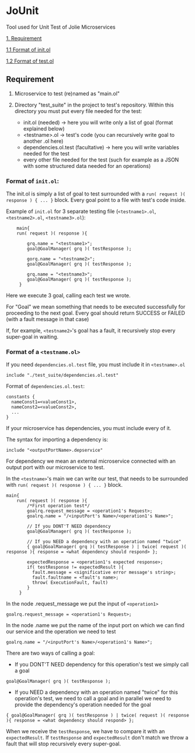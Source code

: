 # JoUnit
Tool used for Unit Test of Jolie Microservices


[1. Requirement](https://github.com/sanfo3855/JoUnit#requirement)

[1.1 Format of init.ol](https://github.com/sanfo3855/JoUnit#format-of-initol)

[1.2 Format of test.ol](https://github.com/sanfo3855/JoUnit#format-of-a-testnameol)


## Requirement

1. Microservice to test (re)named as "main.ol"

1. Directory "test_suite" in the project to test's repository.
    Within this directory you must put every file needed for the test:
    - init.ol (needed) -> here you will write only a list of goal (format explained below)
    - \<testname\>.ol -> test's code (you can recursively write goal to another <testname1>.ol here)
    - dependencies.ol.test (facultative) -> here you will write variables needed for the test
    - every other file needed for the test (such for example as a JSON with some structured data needed for an operations)

### Format of ```init.ol```:

The init.ol is simply a list of goal to test surrounded with a ```run( request )( response ) { ... }``` block. Every goal point to a file with test's code inside.
    
Example of ```init.ol``` for 3 separate testing file (```<testname1>.ol```, ```<testname2>.ol```, ```<testname3>.ol```):

```jolie
    main{
    run( request )( response ){

        grq.name = "<testname1>";
        goal@GoalManager( grq )( testResponse );

        gorq.name = "<testname2>";
        goal@GoalManager( grq )( testResponse );

        grq.name = "<testname3>";
        goal@GoalManager( grq )( testResponse );
     }
```
Here we execute 3 goal, calling each test we wrote. 

For "Goal" we mean something that needs to be executed successfully for proceeding to the next goal. Every goal should return SUCCESS or FAILED (with a fault message in that case)

If, for example, ```<testname2>```'s goal has a fault, it recursively stop every super-goal in waiting.
    
### Format of a ```<testname.ol>```

If you need ```dependencies.ol.test``` file, you must include it in ```<testname>.ol```

```jolie
include "./test_suite/dependencies.ol.test"
```

Format of ```dependencies.ol.test```:

```jolie
constants {
  nameConst1=<valueConst1>,
  nameConst2=<valueConst2>,
  ...
}
```

If your microservice has dependencies, you must include every of it.

The syntax for importing a dependency is:

```jolie
include "<outputPortName>.depservice"
```
For dependency we mean an external microservice connected with an output port with our microservice to test.


In the ```<testname>```'s main we can write our test, that needs to be surrounded with ```run( request )( response ) { ... }``` block.

```jolie
main{
    run( request )( response ){
        /*First operation test*/
        goalrq.request_message = <operation1's Request>;
        goalrq.name = "/<inputPort's Name>/<operation1's Name>";

        // If you DONT'T NEED dependency
        goal@GoalManager( grq )( testResponse );

        // If you NEED a dependency with an operation named "twice"
        { goal@GoalManager( grq )( testResponse ) | twice( request )( response ){ response = <what dependency should respond> };

        expectedResponse = <operation1's expected response>;
        if( testResponse != expectedResult ){
          fault.message = <significative error message's string>;
          fault.faultname = <fault's name>;
          throw( ExecutionFault, fault)
        }
     }
```


In the node .request_message we put the input of ```<operation1>```

```jolie
goalrq.request_message = <operation1's Request>;
```

In the node .name we put the name of the input port on which we can find our service and the operation we need to test

```jolie
goalrq.name = "/<inputPort's Name>/<operation1's Name>";
```

There are two ways of calling a goal:
- If you DONT'T NEED dependency for this operation's test we simply call a goal
```jolie
goal@GoalManager( grq )( testResponse );
```
- If you NEED a dependency with an operation named "twice" for this operation's test, we need to call a goal and in parallel we need to provide the dependency's operation needed for the goal

```jolie
{ goal@GoalManager( grq )( testResponse ) | twice( request )( response ){ response = <what dependency should respond> };
```

When we receive the ```testResponse```, we have to compare it with an ```expectedResult```. If ```testResponse``` and ```expectedResult``` don't match we throw a fault that will stop recursively every super-goal.

